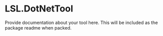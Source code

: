 # LSL.DotNetTool

Provide documentation about your tool here. This will be included as the package readme when packed.